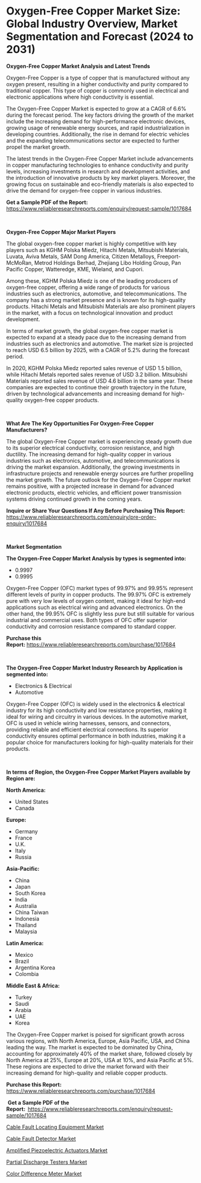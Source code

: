 <p><h1>Oxygen-Free Copper Market Size: Global Industry Overview, Market Segmentation and Forecast (2024 to 2031)</h1></p><p><strong>Oxygen-Free Copper Market Analysis and Latest Trends</strong></p>
<p><p>Oxygen-Free Copper is a type of copper that is manufactured without any oxygen present, resulting in a higher conductivity and purity compared to traditional copper. This type of copper is commonly used in electrical and electronic applications where high conductivity is essential. </p><p>The Oxygen-Free Copper Market is expected to grow at a CAGR of 6.6% during the forecast period. The key factors driving the growth of the market include the increasing demand for high-performance electronic devices, growing usage of renewable energy sources, and rapid industrialization in developing countries. Additionally, the rise in demand for electric vehicles and the expanding telecommunications sector are expected to further propel the market growth.</p><p>The latest trends in the Oxygen-Free Copper Market include advancements in copper manufacturing technologies to enhance conductivity and purity levels, increasing investments in research and development activities, and the introduction of innovative products by key market players. Moreover, the growing focus on sustainable and eco-friendly materials is also expected to drive the demand for oxygen-free copper in various industries.</p></p>
<p><strong>Get a Sample PDF of the Report:&nbsp;</strong> <a href="https://www.reliableresearchreports.com/enquiry/request-sample/1017684">https://www.reliableresearchreports.com/enquiry/request-sample/1017684</a></p>
<p>&nbsp;</p>
<p><strong>Oxygen-Free Copper Major Market Players</strong></p>
<p><p>The global oxygen-free copper market is highly competitive with key players such as KGHM Polska Miedz, Hitachi Metals, Mitsubishi Materials, Luvata, Aviva Metals, SAM Dong America, Citizen Metalloys, Freeport-McMoRan, Metrod Holdings Berhad, Zhejiang Libo Holding Group, Pan Pacific Copper, Watteredge, KME, Wieland, and Cupori. </p><p>Among these, KGHM Polska Miedz is one of the leading producers of oxygen-free copper, offering a wide range of products for various industries such as electronics, automotive, and telecommunications. The company has a strong market presence and is known for its high-quality products. Hitachi Metals and Mitsubishi Materials are also prominent players in the market, with a focus on technological innovation and product development.</p><p>In terms of market growth, the global oxygen-free copper market is expected to expand at a steady pace due to the increasing demand from industries such as electronics and automotive. The market size is projected to reach USD 6.5 billion by 2025, with a CAGR of 5.2% during the forecast period.</p><p>In 2020, KGHM Polska Miedz reported sales revenue of USD 1.5 billion, while Hitachi Metals reported sales revenue of USD 3.2 billion. Mitsubishi Materials reported sales revenue of USD 4.6 billion in the same year. These companies are expected to continue their growth trajectory in the future, driven by technological advancements and increasing demand for high-quality oxygen-free copper products.</p></p>
<p>&nbsp;</p>
<p><strong>What Are The Key Opportunities For Oxygen-Free Copper Manufacturers?</strong></p>
<p><p>The global Oxygen-Free Copper market is experiencing steady growth due to its superior electrical conductivity, corrosion resistance, and high ductility. The increasing demand for high-quality copper in various industries such as electronics, automotive, and telecommunications is driving the market expansion. Additionally, the growing investments in infrastructure projects and renewable energy sources are further propelling the market growth. The future outlook for the Oxygen-Free Copper market remains positive, with a projected increase in demand for advanced electronic products, electric vehicles, and efficient power transmission systems driving continued growth in the coming years.</p></p>
<p><strong>Inquire or Share Your Questions If Any Before Purchasing This Report:</strong> <a href="https://www.reliableresearchreports.com/enquiry/pre-order-enquiry/1017684">https://www.reliableresearchreports.com/enquiry/pre-order-enquiry/1017684</a></p>
<p>&nbsp;</p>
<p><strong>Market Segmentation</strong></p>
<p><strong>The Oxygen-Free Copper Market Analysis by types is segmented into:</strong></p>
<p><ul><li>0.9997</li><li>0.9995</li></ul></p>
<p><p>Oxygen-Free Copper (OFC) market types of 99.97% and 99.95% represent different levels of purity in copper products. The 99.97% OFC is extremely pure with very low levels of oxygen content, making it ideal for high-end applications such as electrical wiring and advanced electronics. On the other hand, the 99.95% OFC is slightly less pure but still suitable for various industrial and commercial uses. Both types of OFC offer superior conductivity and corrosion resistance compared to standard copper.</p></p>
<p><strong>Purchase this Report:&nbsp;</strong><a href="https://www.reliableresearchreports.com/purchase/1017684">https://www.reliableresearchreports.com/purchase/1017684</a></p>
<p>&nbsp;</p>
<p><strong>The Oxygen-Free Copper Market Industry Research by Application is segmented into:</strong></p>
<p><ul><li>Electronics & Electrical</li><li>Automotive</li></ul></p>
<p><p>Oxygen-Free Copper (OFC) is widely used in the electronics & electrical industry for its high conductivity and low resistance properties, making it ideal for wiring and circuitry in various devices. In the automotive market, OFC is used in vehicle wiring harnesses, sensors, and connectors, providing reliable and efficient electrical connections. Its superior conductivity ensures optimal performance in both industries, making it a popular choice for manufacturers looking for high-quality materials for their products.</p></p>
<p>&nbsp;</p>
<p><strong>In terms of Region, the Oxygen-Free Copper Market Players available by Region are:</strong></p>
<p>
    <p> <strong> North America: </strong>
        <ul>
            <li>United States</li>
            <li>Canada</li>
        </ul>
        </p> 
    <p> <strong> Europe: </strong>
        <ul>
            <li>Germany</li>
            <li>France</li>
            <li>U.K.</li>
            <li>Italy</li>
            <li>Russia</li>
        </ul>
        </p> 
    <p> <strong> Asia-Pacific: </strong>
        <ul>
            <li>China</li>
            <li>Japan</li>
            <li>South Korea</li>
            <li>India</li>
            <li>Australia</li>
            <li>China Taiwan</li>
            <li>Indonesia</li>
            <li>Thailand</li>
            <li>Malaysia</li>
        </ul>
        </p> 
    <p> <strong> Latin America: </strong>
        <ul>
            <li>Mexico</li>
            <li>Brazil</li>
            <li>Argentina Korea</li>
            <li>Colombia</li>
        </ul>
        </p> 
    <p> <strong> Middle East & Africa: </strong>
        <ul>
            <li>Turkey</li>
            <li>Saudi</li>
            <li>Arabia</li>
            <li>UAE</li>
            <li>Korea</li>
        </ul>
    </p>
    </p>
<p><p>The Oxygen-Free Copper market is poised for significant growth across various regions, with North America, Europe, Asia Pacific, USA, and China leading the way. The market is expected to be dominated by China, accounting for approximately 40% of the market share, followed closely by North America at 25%, Europe at 20%, USA at 10%, and Asia Pacific at 5%. These regions are expected to drive the market forward with their increasing demand for high-quality and reliable copper products.</p></p>
<p><strong>Purchase this Report: </strong><a href="https://www.reliableresearchreports.com/purchase/1017684">https://www.reliableresearchreports.com/purchase/1017684</a></p>
<p>&nbsp;<strong>Get a Sample PDF of the Report:&nbsp;&nbsp;</strong><a href="https://www.reliableresearchreports.com/enquiry/request-sample/1017684">https://www.reliableresearchreports.com/enquiry/request-sample/1017684</a></p>
<p><strong></strong></p>
<p><p><a href="https://medium.com/p/32097b0c5cec/edit">Cable Fault Locating Equipment Market</a></p><p><a href="https://medium.com/p/6f197e8e944d/edit">Cable Fault Detector Market</a></p><p><a href="https://medium.com/p/97f8ce22aa74/edit">Amplified Piezoelectric Actuators Market</a></p><p><a href="https://medium.com/p/21ae93c5b5af/edit">Partial Discharge Testers Market</a></p><p><a href="https://medium.com/p/867fea49a468/edit">Color Difference Meter Market</a></p></p>